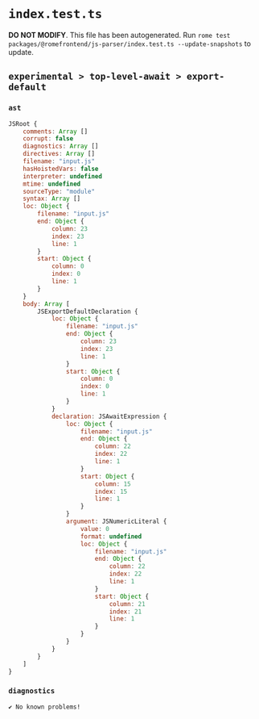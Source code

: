 # `index.test.ts`

**DO NOT MODIFY**. This file has been autogenerated. Run `rome test packages/@romefrontend/js-parser/index.test.ts --update-snapshots` to update.

## `experimental > top-level-await > export-default`

### `ast`

```javascript
JSRoot {
	comments: Array []
	corrupt: false
	diagnostics: Array []
	directives: Array []
	filename: "input.js"
	hasHoistedVars: false
	interpreter: undefined
	mtime: undefined
	sourceType: "module"
	syntax: Array []
	loc: Object {
		filename: "input.js"
		end: Object {
			column: 23
			index: 23
			line: 1
		}
		start: Object {
			column: 0
			index: 0
			line: 1
		}
	}
	body: Array [
		JSExportDefaultDeclaration {
			loc: Object {
				filename: "input.js"
				end: Object {
					column: 23
					index: 23
					line: 1
				}
				start: Object {
					column: 0
					index: 0
					line: 1
				}
			}
			declaration: JSAwaitExpression {
				loc: Object {
					filename: "input.js"
					end: Object {
						column: 22
						index: 22
						line: 1
					}
					start: Object {
						column: 15
						index: 15
						line: 1
					}
				}
				argument: JSNumericLiteral {
					value: 0
					format: undefined
					loc: Object {
						filename: "input.js"
						end: Object {
							column: 22
							index: 22
							line: 1
						}
						start: Object {
							column: 21
							index: 21
							line: 1
						}
					}
				}
			}
		}
	]
}
```

### `diagnostics`

```
✔ No known problems!

```
